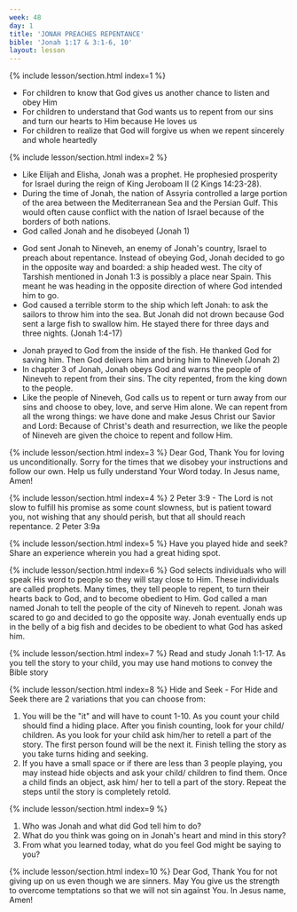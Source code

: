 ```yaml
---
week: 48
day: 1
title: 'JONAH PREACHES REPENTANCE'
bible: 'Jonah 1:17 & 3:1-6, 10'
layout: lesson
---
```



{% include lesson/section.html index=1 %}
- For children to know that God gives us another chance to listen and obey Him
- For children to understand that God wants us to repent from our sins and turn our hearts to Him because He loves us
- For children to realize that God will forgive us when we repent sincerely and whole heartedly


{% include lesson/section.html index=2 %}
* Like Elijah and Elisha, Jonah was a prophet. He prophesied prosperity for Israel during the reign of King Jeroboam II (2 Kings 14:23-28).
* During the time of Jonah, the nation of Assyria controlled a large portion of the area between the Mediterranean Sea and the Persian Gulf. This would often cause conflict with the nation of Israel because of the borders of both nations.
* God called Jonah and he disobeyed (Jonah 1)
- God sent Jonah to Nineveh, an enemy of Jonah's country, Israel to preach about repentance. Instead of obeying God, Jonah decided to go in the opposite way and boarded: a ship headed west. The city of Tarshish mentioned in Jonah 1:3 is possibly a place near Spain. This meant he was heading in the opposite direction of where God intended him to go.
- God caused a terrible storm to the ship which left Jonah: to ask the sailors to throw him into the sea. But Jonah did not drown because God sent a large fish to swallow him. He stayed there for three days and three nights. (Jonah 1:4-17)
* Jonah prayed to God from the inside of the fish. He thanked God for saving him. Then God delivers him and bring him to Nineveh (Jonah 2)
* In chapter 3 of Jonah, Jonah obeys God and warns the people of Nineveh to repent from their sins. The city repented, from the king down to the people.
* Like the people of Nineveh, God calls us to repent or turn away from our sins and choose to obey, love, and serve Him alone. We can repent from all the wrong things: we have done and make Jesus Christ our Savior and Lord: Because of Christ's death and resurrection, we like the people of Nineveh are given the choice to repent and follow Him.


{% include lesson/section.html index=3 %}
Dear God, Thank You for loving us unconditionally. Sorry for the times that we disobey your instructions and follow our own. Help us fully understand Your Word today. In Jesus name, Amen!


{% include lesson/section.html index=4 %}
2 Peter 3:9 - The Lord is not slow to fulfill his promise as some count slowness, but is patient toward you, not wishing that any should perish, but that all should reach repentance. 2 Peter 3:9a


{% include lesson/section.html index=5 %}
 Have you played hide and seek? Share an experience wherein you had a great hiding spot.


{% include lesson/section.html index=6 %}
God selects individuals who will speak His word to people so they will stay close to Him. These individuals are called prophets. Many times, they tell people to repent, to turn their hearts back to God, and to become obedient to Him. God called a man named Jonah to tell the people of the city of Nineveh to repent. Jonah was scared to go and decided to go the opposite way. Jonah eventually ends up in the belly of a big fish and decides to be obedient to what God has asked him.


{% include lesson/section.html index=7 %}
Read and study Jonah 1:1-17. As you tell the story to your child, you may use hand motions to convey the Bible story


{% include lesson/section.html index=8 %}
 Hide and Seek - For Hide and Seek there are 2 variations that you can choose from:
1. You will be the "it" and will have to count 1-10. As you count your child should find a hiding place. After you finish counting, look for your child/ children. As you look for your child ask him/her to retell a part of the story. The first person found will be the next it. Finish telling the story as you take turns hiding and seeking.
2. If you have a small space or if there are less than 3 people playing, you may instead hide objects and ask your child/ children to find them. Once a child finds an object, ask him/ her to tell a part of the story. Repeat the steps until the story is completely retold.


{% include lesson/section.html index=9 %}
1. Who was Jonah and what did God tell him to do?
2. What do you think was going on in Jonah's heart and mind in this story?
3. From what you learned today, what do you feel God might be saying to you?


{% include lesson/section.html index=10 %}
Dear God, Thank You for not giving up on us even though we are sinners. May You give us the strength to overcome temptations so that we will not sin agaínst You. In Jesus name, Amen!

